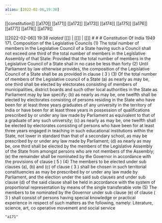 ```yaml
---
alias: [2022-02-06,19:38]
---
```

[[constitution]] [[a170]] [[a171]] [[a172]] [[a173]] [[a174]] [[a175]] [[a176]] [[a177]] [[a178]] [[a179]]

[[2022-02-06]] 19:38 _related_ [[]] | [[]] | [[]] # # #
Constitution Of India 1949
171. Composition of the Legislative Councils
(1) The total number of members in the Legislative Council of a State having such a Council shall not exceed one third of the total number of members in the Legislative Assembly of that State: Provided that the total number of members in the Legislative Council of a State shall in no case be less than forty
(2) Until Parliament by law otherwise provides, the composition of the Legislative Council of a State shall be as provided in clause ( 3 )
(3) Of the total number of members of the Legislative council of a State
(a) as nearly as may be, one third shall be elected by electorates consisting of members of municipalities, district boards and such other local authorities in the State as Parliament may by law specify;
(b) as nearly as may be, one twelfth shall be elected by electorates consisting of persons residing in the State who have been for at least three years graduates of any university in the territory of India or have been for at least three years in possession of qualifications prescribed by or under any law made by Parliament as equivalent to that of a graduate of any such university;
(c) as nearly as may be, one twelfth shall be elected by electorates consisting of persons who have been for at least three years engaged in teaching in such educational institutions within the State, not lower in standard than that of a secondary school, as may be prescribed by or under any law made by Parliament;
(d) as nearly as may be, one third shall be elected by the members of the Legislative Assembly of the State from amongst persons who are not members of the Assembly;
(e) the remainder shall be nominated by the Governor in accordance with the provisions of clause ( 5 )
(4) The members to be elected under sub clauses (a), (b) and (c) of clause ( 3 ) shall be chosen in such territorial constituencies as may be prescribed by or under any law made by Parliament, and the election under the said sub clauses and under sub clause (d) of the said clause shall be held in accordance with the system of proportional representation by means of the single transferable vote
(5) The members to be nominated by the Governor under sub clause (e) of clause ( 3 ) shall consist of persons having special knowledge or practical experience in respect of such matters as the following, namely: Literature, science, art, co operative movement and social service

```query
"a171"
```